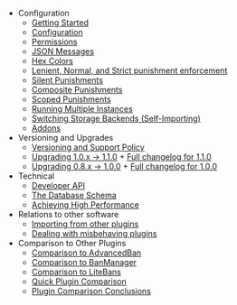 * Configuration
  * [Getting Started](Getting-Started)
  * [Configuration](Configuration)
  * [Permissions](Permissions)
  * [JSON Messages](JSON-Messages)
  * [Hex Colors](Color-Codes)
  * [Lenient, Normal, and Strict punishment enforcement](Punishment-Enforcement_-Lenient,-Normal,-and-Strict-settings)
  * [Silent Punishments](Silent-Punishments)
  * [Composite Punishments](Guide-to-Composite-Punishments)
  * [Scoped Punishments](Scoped-Punishments)
  * [Running Multiple Instances](Running-Multiple-Instances)
  * [Switching Storage Backends (Self-Importing)](Self-Importing)
  * [Addons](Addons)
* Versioning and Upgrades
  * [Versioning and Support Policy](Versioning-and-Support-Policies)
  * [Upgrading 1.0.x -> 1.1.0](Upgrading-to-LibertyBans-1.1.0-from-1.0.x.md) + [Full changelog for 1.1.0](Changes-in-LibertyBans-1.1.0.md)
  * [Upgrading 0.8.x -> 1.0.0](Upgrading-to-LibertyBans-1.0.0-from-0.8.x) + [Full changelog for 1.0.0](Changes-in-LibertyBans-1.0.0)
* Technical
  * [Developer API](Developer-API)
  * [The Database Schema](The-Database-Schema)
  * [Achieving High Performance](Database-Performance)
* Relations to other software
  * [Importing from other plugins](Importing-from-Other-Plugins)
  * [Dealing with misbehaving plugins](Misbehaving-Plugins)
* Comparison to Other Plugins
  * [Comparison to AdvancedBan](Comparison-to-AdvancedBan)
  * [Comparison to BanManager](Comparison-to-BanManager)
  * [Comparison to LiteBans](Comparison-to-LiteBans)
  * [Quick Plugin Comparison](Quick-Plugin-Comparison)
  * [Plugin Comparison Conclusions](Plugin-Comparison-Conclusions)
